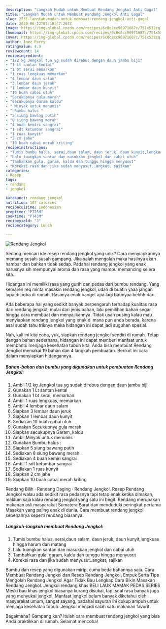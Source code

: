 ```yaml
---
description: "Langkah Mudah untuk Membuat Rendang Jengkol Anti Gagal"
title: "Langkah Mudah untuk Membuat Rendang Jengkol Anti Gagal"
slug: 2531-langkah-mudah-untuk-membuat-rendang-jengkol-anti-gagal
date: 2020-06-22T07:18:47.267Z
image: https://img-global.cpcdn.com/recipes/6c8c8cc96971687c/751x532cq70/rendang-jengkol-foto-resep-utama.jpg
thumbnail: https://img-global.cpcdn.com/recipes/6c8c8cc96971687c/751x532cq70/rendang-jengkol-foto-resep-utama.jpg
cover: https://img-global.cpcdn.com/recipes/6c8c8cc96971687c/751x532cq70/rendang-jengkol-foto-resep-utama.jpg
author: Inez Perry
ratingvalue: 4.9
reviewcount: 14
recipeingredient:
- "1/2 kg Jengkol tua yg sudah direbus dengan daun jambu biji"
- "1 Lt santan kental"
- "1 bt serai memarkan"
- "1 ruas lengkuas memarkan"
- "4 lembar daun salam"
- "3 lembar daun jeruk"
- "1 lembar daun kunyit"
- "10 buah cabai utuh"
- "Secukupnya gula merah"
- "secukupnya Garam kaldu"
- " Minyak untuk menumis"
- " Bumbu halus "
- "5 siung bawang putih"
- "8 siung bawang merah"
- "4 buah kemiri sangrai"
- "1 sdt ketumbar sangrai"
- "1 ruas kunyit"
- "2 cm jahe"
- "10 buah cabai merah kriting"
recipeinstructions:
- "Tumis bumbu halus, serai,daun salam, daun jeruk, daun kunyit,lengkuas hingga harum dan matang"
- "Lalu tuangkan santan dan masukkan jengkol dan cabai utuh"
- "Tambahkan gula, garam, kaldu dan tunggu hingga menyusut"
- "Koreksi rasa dan jika sudah menyusut..angkat, sajikan"
categories:
- Resep
tags:
- rendang
- jengkol

katakunci: rendang jengkol 
nutrition: 107 calories
recipecuisine: Indonesian
preptime: "PT25M"
cooktime: "PT43M"
recipeyield: "3"
recipecategory: Lunch

---
```



![Rendang Jengkol](https://img-global.cpcdn.com/recipes/6c8c8cc96971687c/751x532cq70/rendang-jengkol-foto-resep-utama.jpg)

Sedang mencari ide resep rendang jengkol yang unik? Cara menyiapkannya memang susah-susah gampang. Jika salah mengolah maka hasilnya akan hambar dan bahkan tidak sedap. Padahal rendang jengkol yang enak harusnya sih mempunyai aroma dan rasa yang mampu memancing selera kita.

Hidangan ini memiliki rasa yang gurih dan pedas dari bumbu rendang. Yang kemaren req minta masakin rendang jengkol, udah di buatin yaaa jangan lupa di coba di rumah. Rasanya enak banget apa lagi baunyaa behhh dari.

Ada beberapa hal yang sedikit banyak berpengaruh terhadap kualitas rasa dari rendang jengkol, mulai dari jenis bahan, lalu pemilihan bahan segar hingga cara membuat dan menyajikannya. Tidak usah pusing kalau mau menyiapkan rendang jengkol yang enak di mana pun anda berada, karena asal sudah tahu triknya maka hidangan ini dapat jadi suguhan spesial.


Nah, kali ini kita coba, yuk, siapkan rendang jengkol sendiri di rumah. Tetap dengan bahan sederhana, hidangan ini dapat memberi manfaat untuk membantu menjaga kesehatan tubuh kita. Anda bisa membuat Rendang Jengkol memakai 19 bahan dan 4 langkah pembuatan. Berikut ini cara dalam menyiapkan hidangannya.

<!--inarticleads1-->

##### Bahan-bahan dan bumbu yang digunakan untuk pembuatan Rendang Jengkol:

1. Ambil 1/2 kg Jengkol tua yg sudah direbus dengan daun jambu biji
1. Gunakan 1 Lt santan kental
1. Gunakan 1 bt serai, memarkan
1. Ambil 1 ruas lengkuas, memarkan
1. Ambil 4 lembar daun salam
1. Siapkan 3 lembar daun jeruk
1. Siapkan 1 lembar daun kunyit
1. Sediakan 10 buah cabai utuh
1. Gunakan Secukupnya gula merah
1. Siapkan secukupnya Garam, kaldu
1. Ambil  Minyak untuk menumis
1. Gunakan  Bumbu halus :
1. Siapkan 5 siung bawang putih
1. Sediakan 8 siung bawang merah
1. Sediakan 4 buah kemiri sangrai
1. Ambil 1 sdt ketumbar sangrai
1. Sediakan 1 ruas kunyit
1. Siapkan 2 cm jahe
1. Siapkan 10 buah cabai merah kriting


Rendang Bilih · Rendang Daging · Rendang Jengkol. Resep Rendang Jengkol walau ada sedikit rasa pedasnya tapi tetap enak ketika dimakan, maklum saja kalau rendang jengkol yang satu ini begit. Rendang merupakan makanan asli masyarakat Sumatera Barat dan menduduki peringkat pertama Masakan yang paling enak di dunia. Cara membuat rendang jengkol sebenanrya seperti rendang biasanya. 

<!--inarticleads2-->

##### Langkah-langkah membuat Rendang Jengkol:

1. Tumis bumbu halus, serai,daun salam, daun jeruk, daun kunyit,lengkuas hingga harum dan matang
1. Lalu tuangkan santan dan masukkan jengkol dan cabai utuh
1. Tambahkan gula, garam, kaldu dan tunggu hingga menyusut
1. Koreksi rasa dan jika sudah menyusut..angkat, sajikan


Bumbu dan resep yang digunakan mirip, cuma beda bahannya saja. Cara Membuat Rendang Jengkol dan Resep Rendang Jengkol, Empuk Serta Tips Mengolah Rendang Jengkol Agar Tidak Bau Lengkap Cara Bikin Masakan Rendang Jengkol. Jengkol rendang khas BELI LAUK MAMAK PEDAS SERIES Meski bau khas jengkol biasanya kurang disukai, tapi soal rasa banyak juga yang menyukai jengkol. Manfaat jengkol belum banyak diketahui oleh masyarakat umum, sangat sayang, padahal sayuran ini cukup ampuh untuk menjaga kesehatan tubuh. Jengkol menjadi salah satu makanan favorit. 

Bagaimana? Gampang kan? Itulah cara membuat rendang jengkol yang bisa Anda praktikkan di rumah. Selamat mencoba!
